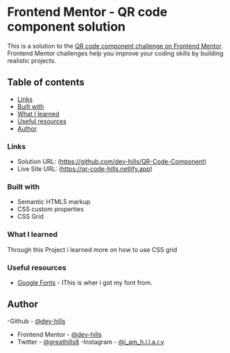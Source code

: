 # Frontend Mentor - QR code component solution

This is a solution to the [QR code component challenge on Frontend Mentor](https://www.frontendmentor.io/challenges/qr-code-component-iux_sIO_H). Frontend Mentor challenges help you improve your coding skills by building realistic projects. 

## Table of contents

  - [Links](#links)
  - [Built with](#built-with)
  - [What I learned](#what-i-learned)
  - [Useful resources](#useful-resources)
  - [Author](#author)




### Links

- Solution URL: (https://github.com/dev-hills/QR-Code-Component)
- Live Site URL: (https://qr-code-hills.netlify.app)


### Built with

- Semantic HTML5 markup
- CSS custom properties
- CSS Grid



### What I learned

Through this Project i learned more on how to use CSS grid


### Useful resources

- [Google Fonts](https://fonts.google.com/) - IThis is wher i got my font from.

## Author

-Github - [@dev-hills](https://www.github.com/dev-hills)
- Frontend Mentor - [@dev-hills](https://www.frontendmentor.io/profile/dev-hills)
- Twitter - [@greathills8](https://www.twitter.com/greathills8)
-Instagram - [@i_am_h.i.l.a.r.y](https://instagram.com/i_am_h.i.l.a.r.y)
